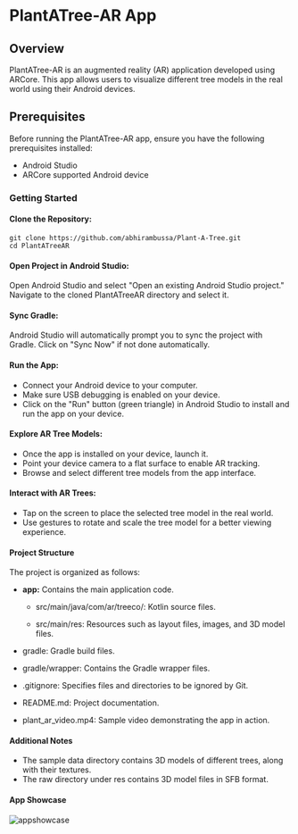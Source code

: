 # PlantATree-AR App

## Overview

PlantATree-AR is an augmented reality (AR) application developed using ARCore. This app allows users to visualize different tree models in the real world using their Android devices.

## Prerequisites

Before running the PlantATree-AR app, ensure you have the following prerequisites installed:

* Android Studio
* ARCore supported Android device

### Getting Started

#### Clone the Repository:

```
git clone https://github.com/abhirambussa/Plant-A-Tree.git
cd PlantATreeAR
```

#### Open Project in Android Studio:

Open Android Studio and select "Open an existing Android Studio project." Navigate to the cloned PlantATreeAR directory and select it.

#### Sync Gradle:

Android Studio will automatically prompt you to sync the project with Gradle. Click on "Sync Now" if not done automatically.

#### Run the App:

* Connect your Android device to your computer.
* Make sure USB debugging is enabled on your device.
* Click on the "Run" button (green triangle) in Android Studio to install and run the app on your device.

#### Explore AR Tree Models:

* Once the app is installed on your device, launch it.
* Point your device camera to a flat surface to enable AR tracking.
* Browse and select different tree models from the app interface.

#### Interact with AR Trees:

* Tap on the screen to place the selected tree model in the real world.
* Use gestures to rotate and scale the tree model for a better viewing experience.

#### Project Structure
The project is organized as follows:

* **app:** Contains the main application code.
    * src/main/java/com/ar/treeco/: Kotlin source files.

    * src/main/res: Resources such as layout files, images, and 3D model files.

* gradle: Gradle build files.
* gradle/wrapper: Contains the Gradle wrapper files.

* .gitignore: Specifies files and directories to be ignored by Git.

* README.md: Project documentation.
* plant_ar_video.mp4: Sample video demonstrating the app in action.

#### Additional Notes

* The sample data directory contains 3D models of different trees, along with their textures.
* The raw directory under res contains 3D model files in SFB format.

#### App Showcase

![appshowcase](https://github.com/abhirambussa/Plant-A-Tree/assets/121299178/2917b53e-30c3-4373-b736-cb5d63236e01)



